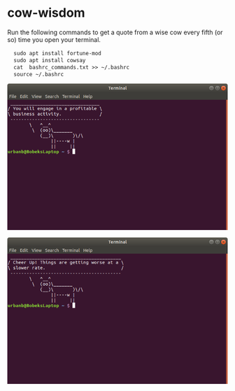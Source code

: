 # cow-wisdom
Run the following commands to get a quote from a wise cow every fifth (or so) time you open your terminal.
```shell
  sudo apt install fortune-mod
  sudo apt install cowsay
  cat  bashrc_commands.txt >> ~/.bashrc
  source ~/.bashrc
 ```

![Things wise cow says](https://github.com/UrbanBobek/cow-wisdom/blob/main/.images/wise-cow.png?raw=true)

![Crazy right?](https://github.com/UrbanBobek/cow-wisdom/blob/main/.images/wise-cow-2.png?raw=true)
